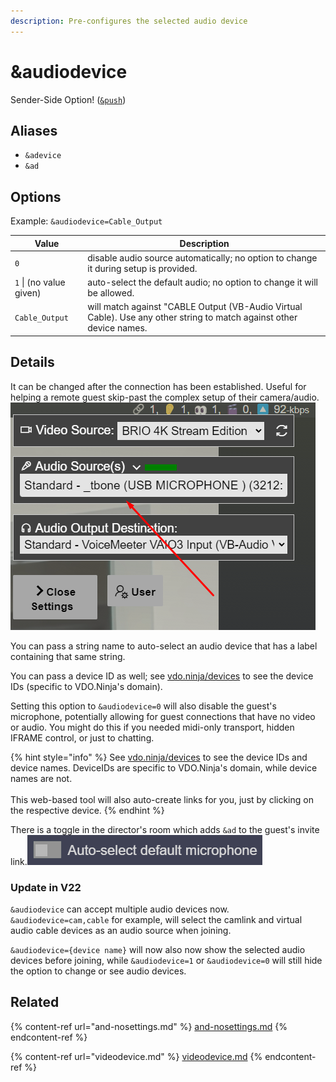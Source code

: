 ```yaml
---
description: Pre-configures the selected audio device
---
```


# \&audiodevice

Sender-Side Option! ([`&push`](push.md))

## Aliases

* `&adevice`
* `&ad`

## Options

Example: `&audiodevice=Cable_Output`

| Value                   | Description                                                                                                          |
| ----------------------- | -------------------------------------------------------------------------------------------------------------------- |
| `0`                     | disable audio source automatically; no option to change it during setup is provided.                                 |
| `1` \| (no value given) | auto-select the default audio; no option to change it will be allowed.                                               |
| `Cable_Output`          | will match against "CABLE Output (VB-Audio Virtual Cable). Use any other string to match against other device names. |

## Details

It can be changed after the connection has been established. Useful for helping a remote guest skip-past the complex setup of their camera/audio.\
![](<../.gitbook/assets/image (138).png>)

You can pass a string name to auto-select an audio device that has a label containing that same string.

You can pass a device ID as well; see [vdo.ninja/devices](https://vdo.ninja/devices) to see the device IDs (specific to VDO.Ninja's domain).

Setting this option to `&audiodevice=0` will also disable the guest's microphone, potentially allowing for guest connections that have no video or audio. You might do this if you needed midi-only transport, hidden IFRAME control, or just to chatting.

{% hint style="info" %}
See [vdo.ninja/devices](https://vdo.ninja/devices) to see the device IDs and device names. DeviceIDs are specific to VDO.Ninja's domain, while device names are not. \
\
This web-based tool will also auto-create links for you, just by clicking on the respective device.
{% endhint %}

There is a toggle in the director's room which adds `&ad` to the guest's invite link.![](<../.gitbook/assets/image (95) (2).png>)

### Update in V22

`&audiodevice` can accept multiple audio devices now. `&audiodevice=cam,cable` for example, will select the camlink and virtual audio cable devices as an audio source when joining.

`&audiodevice={device name}` will now also now show the selected audio devices before joining, while `&audiodevice=1` or `&audiodevice=0` will still hide the option to change or see audio devices.

## Related

{% content-ref url="and-nosettings.md" %}
[and-nosettings.md](and-nosettings.md)
{% endcontent-ref %}

{% content-ref url="videodevice.md" %}
[videodevice.md](videodevice.md)
{% endcontent-ref %}

